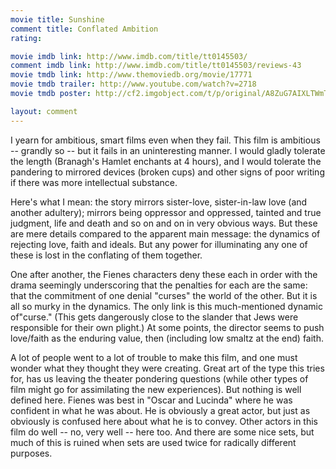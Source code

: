 ```yaml
---
movie title: Sunshine
comment title: Conflated Ambition
rating: 

movie imdb link: http://www.imdb.com/title/tt0145503/
comment imdb link: http://www.imdb.com/title/tt0145503/reviews-43
movie tmdb link: http://www.themoviedb.org/movie/17771
movie tmdb trailer: http://www.youtube.com/watch?v=2718
movie tmdb poster: http://cf2.imgobject.com/t/p/original/A8ZuG7AIXLTWmTxRQ9xtNteIw5r.jpg

layout: comment
---
```


I yearn for ambitious, smart films even when they fail. This film is ambitious -- grandly so -- but it fails in an uninteresting manner. I would gladly tolerate the length (Branagh's Hamlet enchants at 4 hours), and I would tolerate the pandering to mirrored devices (broken cups) and other signs of poor writing if there was more intellectual substance.

Here's what I mean: the story mirrors sister-love, sister-in-law love (and another adultery); mirrors being oppressor and oppressed, tainted and true judgment, life and death and so on and on in very obvious ways. But these are mere details compared to the apparent main message: the dynamics of rejecting love, faith and ideals. But any power for illuminating any one of these is lost in the conflating of them together. 

One after another, the Fienes characters deny these each in order with the drama seemingly underscoring that the penalties for each are the same: that the commitment of one denial "curses" the world of the other. But it is all so murky in the dynamics. The only link is this much-mentioned dynamic of"curse." (This gets dangerously close to the slander that Jews were responsible for their own plight.) At some points, the director seems to push love/faith as the enduring value, then (including low smaltz at the end) faith. 

A lot of people went to a lot of trouble to make this film, and one must wonder what they thought they were creating. Great art of the type this tries for, has us leaving the theater pondering questions (while other types of film might go for assimilating the new experiences). But nothing is well defined here. Fienes was best in "Oscar and Lucinda" where he was confident in what he was about. He is obviously a great actor, but just as obviously is confused here about what he is to convey. Other actors in this film do well -- no, very well -- here too. And there are some nice sets, but much of this is ruined when sets are used twice for radically different purposes.